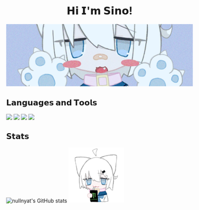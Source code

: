 <h1 align="center"> 𝗛𝗶 𝗜'𝗺 𝗦𝗶𝗻𝗼!</h1>
<p align="center"><img src="assets/header.png">

## 𝗟𝗮𝗻𝗴𝘂𝗮𝗴𝗲𝘀 𝗮𝗻𝗱 𝗧𝗼𝗼𝗹𝘀
<p align="left">
 <img src="https://img.shields.io/badge/-HTML-161821.svg?logo=html5&style=flat-square">
 <img src="https://img.shields.io/badge/-Sass-161821.svg?logo=sass&style=flat-square">
 <img src="https://img.shields.io/badge/-Svelte-161821.svg?logo=Svelte&style=flat-square">
 <img src="https://img.shields.io/badge/-Git-161821.svg?logo=git&style=flat-square">

## 𝗦𝘁𝗮𝘁𝘀
<p align="left">
 <img alt="nullnyat's GitHub stats" src="https://github-readme-stats.vercel.app/api?username=nullnyat&layout=compact&hide_border=ture&theme=nord&show_icons=ture&bg_color=161821&icon_color=95C4CE&text_color=FFF&title_color=91ACD1&count_private=ture">
<img width="150" src="assets/monster_nullcat.png">

